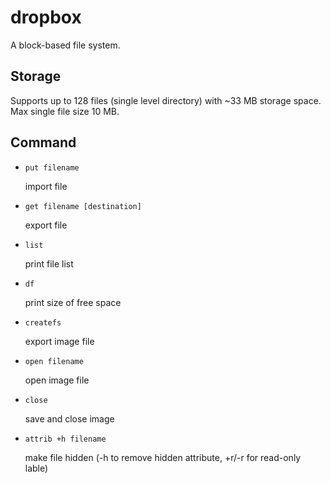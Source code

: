 # dropbox
A block-based file system.

## Storage
Supports up to 128 files (single level directory) with ~33 MB storage space. Max single file size 10 MB.

## Command
+ `put filename`

  import file
  
+ `get filename [destination]`
  
  export file
  
+ `list`
  
  print file list
  
+ `df`
  
  print size of free space

+ `createfs`

  export image file

+ `open filename`

  open image file
  
+ `close`
  
  save and close image

+ `attrib +h filename`

  make file hidden (-h to remove hidden attribute, +r/-r for read-only lable)
 
  
